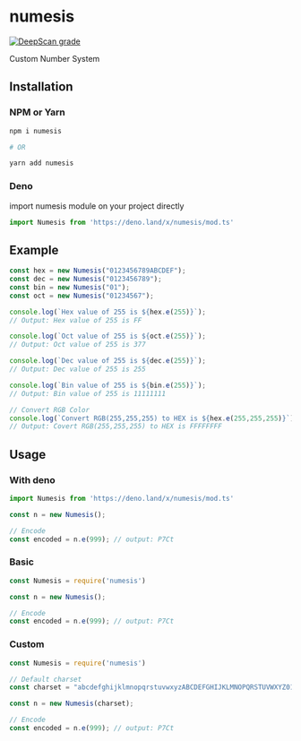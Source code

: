 # numesis
[![DeepScan grade](https://deepscan.io/api/teams/18125/projects/21443/branches/616385/badge/grade.svg)](https://deepscan.io/dashboard#view=project&tid=18125&pid=21443&bid=616385)

Custom Number System



## Installation
### NPM or Yarn 
```bash
npm i numesis

# OR

yarn add numesis
```
### Deno
import numesis module on your project directly
```js
import Numesis from 'https://deno.land/x/numesis/mod.ts'
```
## Example
```js
const hex = new Numesis("0123456789ABCDEF");
const dec = new Numesis("0123456789");
const bin = new Numesis("01");
const oct = new Numesis("01234567");

console.log(`Hex value of 255 is ${hex.e(255)}`);
// Output: Hex value of 255 is FF

console.log(`Oct value of 255 is ${oct.e(255)}`);
// Output: Oct value of 255 is 377

console.log(`Dec value of 255 is ${dec.e(255)}`);
// Output: Dec value of 255 is 255

console.log(`Bin value of 255 is ${bin.e(255)}`);
// Output: Bin value of 255 is 11111111

// Convert RGB Color
console.log(`Convert RGB(255,255,255) to HEX is ${hex.e(255,255,255)}`); 
// Output: Covert RGB(255,255,255) to HEX is FFFFFFFF
```
## Usage
### With deno
```js
import Numesis from 'https://deno.land/x/numesis/mod.ts'

const n = new Numesis(); 

// Encode
const encoded = n.e(999); // output: P7Ct
```
### Basic
```js
const Numesis = require('numesis')

const n = new Numesis(); 

// Encode
const encoded = n.e(999); // output: P7Ct
```
### Custom
```js
const Numesis = require('numesis')

// Default charset
const charset = "abcdefghijklmnopqrstuvwxyzABCDEFGHIJKLMNOPQRSTUVWXYZ0123456789";

const n = new Numesis(charset); 

// Encode
const encoded = n.e(999); // output: P7Ct
```
